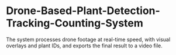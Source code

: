 # Drone-Based-Plant-Detection-Tracking-Counting-System
The system processes drone footage at real-time speed, with visual overlays and plant IDs, and exports the final result to a video file.
